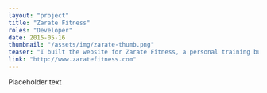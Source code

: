 ```yaml
---
layout: "project"
title: "Zarate Fitness"
roles: "Developer"
date: 2015-05-16
thumbnail: "/assets/img/zarate-thumb.png"
teaser: "I built the website for Zarate Fitness, a personal training business. I was responsible for development and implementation of the site."
link: "http://www.zaratefitness.com"
---
```


Placeholder text
